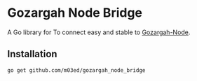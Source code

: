 # Gozargah Node Bridge

A Go library for To connect easy and stable to [Gozargah-Node](https://github.com/M03ED/gozargah-node).

## Installation
```bash
go get github.com/m03ed/gozargah_node_bridge
```

